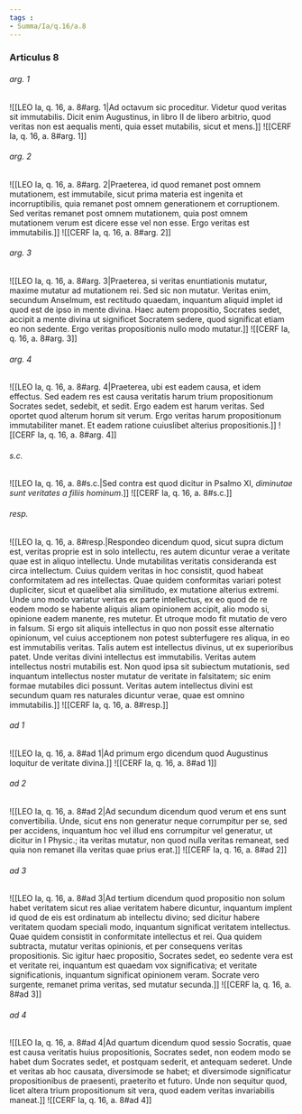 ```yaml
---
tags : 
- Summa/Ia/q.16/a.8
---
```


### Articulus 8

###### arg. 1
![[LEO Ia, q. 16, a. 8#arg. 1|Ad octavum sic proceditur. Videtur quod veritas sit immutabilis. Dicit enim Augustinus, in libro II de libero arbitrio, quod veritas non est aequalis menti, quia esset mutabilis, sicut et mens.]]
![[CERF Ia, q. 16, a. 8#arg. 1]]

###### arg. 2
![[LEO Ia, q. 16, a. 8#arg. 2|Praeterea, id quod remanet post omnem mutationem, est immutabile, sicut prima materia est ingenita et incorruptibilis, quia remanet post omnem generationem et corruptionem. Sed veritas remanet post omnem mutationem, quia post omnem mutationem verum est dicere esse vel non esse. Ergo veritas est immutabilis.]]
![[CERF Ia, q. 16, a. 8#arg. 2]]

###### arg. 3
![[LEO Ia, q. 16, a. 8#arg. 3|Praeterea, si veritas enuntiationis mutatur, maxime mutatur ad mutationem rei. Sed sic non mutatur. Veritas enim, secundum Anselmum, est rectitudo quaedam, inquantum aliquid implet id quod est de ipso in mente divina. Haec autem propositio, Socrates sedet, accipit a mente divina ut significet Socratem sedere, quod significat etiam eo non sedente. Ergo veritas propositionis nullo modo mutatur.]]
![[CERF Ia, q. 16, a. 8#arg. 3]]

###### arg. 4
![[LEO Ia, q. 16, a. 8#arg. 4|Praeterea, ubi est eadem causa, et idem effectus. Sed eadem res est causa veritatis harum trium propositionum Socrates sedet, sedebit, et sedit. Ergo eadem est harum veritas. Sed oportet quod alterum horum sit verum. Ergo veritas harum propositionum immutabiliter manet. Et eadem ratione cuiuslibet alterius propositionis.]]
![[CERF Ia, q. 16, a. 8#arg. 4]]

###### s.c.
![[LEO Ia, q. 16, a. 8#s.c.|Sed contra est quod dicitur in Psalmo XI, *diminutae sunt veritates a filiis hominum*.]]
![[CERF Ia, q. 16, a. 8#s.c.]]

###### resp.
![[LEO Ia, q. 16, a. 8#resp.|Respondeo dicendum quod, sicut supra dictum est, veritas proprie est in solo intellectu, res autem dicuntur verae a veritate quae est in aliquo intellectu. Unde mutabilitas veritatis consideranda est circa intellectum. Cuius quidem veritas in hoc consistit, quod habeat conformitatem ad res intellectas. Quae quidem conformitas variari potest dupliciter, sicut et quaelibet alia similitudo, ex mutatione alterius extremi. Unde uno modo variatur veritas ex parte intellectus, ex eo quod de re eodem modo se habente aliquis aliam opinionem accipit, alio modo si, opinione eadem manente, res mutetur. Et utroque modo fit mutatio de vero in falsum. Si ergo sit aliquis intellectus in quo non possit esse alternatio opinionum, vel cuius acceptionem non potest subterfugere res aliqua, in eo est immutabilis veritas. Talis autem est intellectus divinus, ut ex superioribus patet. Unde veritas divini intellectus est immutabilis. Veritas autem intellectus nostri mutabilis est. Non quod ipsa sit subiectum mutationis, sed inquantum intellectus noster mutatur de veritate in falsitatem; sic enim formae mutabiles dici possunt. Veritas autem intellectus divini est secundum quam res naturales dicuntur verae, quae est omnino immutabilis.]]
![[CERF Ia, q. 16, a. 8#resp.]]

###### ad 1
![[LEO Ia, q. 16, a. 8#ad 1|Ad primum ergo dicendum quod Augustinus loquitur de veritate divina.]]
![[CERF Ia, q. 16, a. 8#ad 1]]

###### ad 2
![[LEO Ia, q. 16, a. 8#ad 2|Ad secundum dicendum quod verum et ens sunt convertibilia. Unde, sicut ens non generatur neque corrumpitur per se, sed per accidens, inquantum hoc vel illud ens corrumpitur vel generatur, ut dicitur in I Physic.; ita veritas mutatur, non quod nulla veritas remaneat, sed quia non remanet illa veritas quae prius erat.]]
![[CERF Ia, q. 16, a. 8#ad 2]]

###### ad 3
![[LEO Ia, q. 16, a. 8#ad 3|Ad tertium dicendum quod propositio non solum habet veritatem sicut res aliae veritatem habere dicuntur, inquantum implent id quod de eis est ordinatum ab intellectu divino; sed dicitur habere veritatem quodam speciali modo, inquantum significat veritatem intellectus. Quae quidem consistit in conformitate intellectus et rei. Qua quidem subtracta, mutatur veritas opinionis, et per consequens veritas propositionis. Sic igitur haec propositio, Socrates sedet, eo sedente vera est et veritate rei, inquantum est quaedam vox significativa; et veritate significationis, inquantum significat opinionem veram. Socrate vero surgente, remanet prima veritas, sed mutatur secunda.]]
![[CERF Ia, q. 16, a. 8#ad 3]]

###### ad 4
![[LEO Ia, q. 16, a. 8#ad 4|Ad quartum dicendum quod sessio Socratis, quae est causa veritatis huius propositionis, Socrates sedet, non eodem modo se habet dum Socrates sedet, et postquam sederit, et antequam sederet. Unde et veritas ab hoc causata, diversimode se habet; et diversimode significatur propositionibus de praesenti, praeterito et futuro. Unde non sequitur quod, licet altera trium propositionum sit vera, quod eadem veritas invariabilis maneat.]]
![[CERF Ia, q. 16, a. 8#ad 4]]

